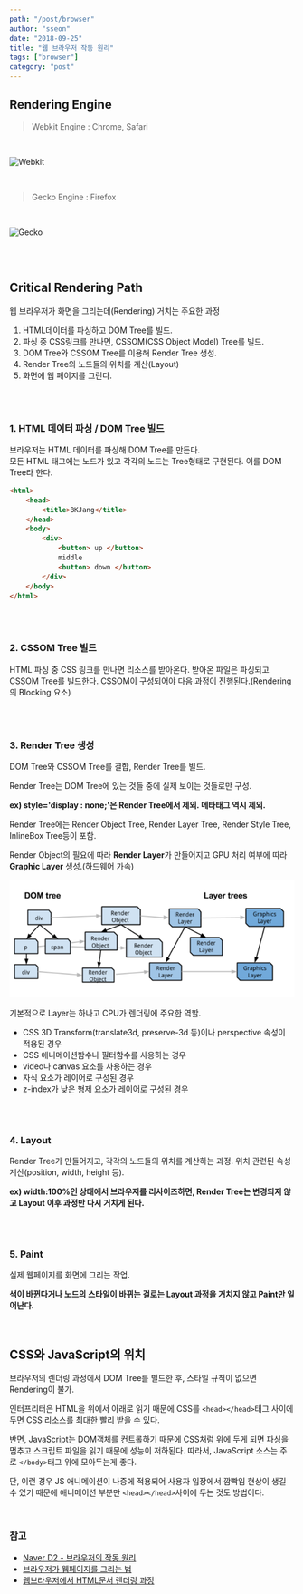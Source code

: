 ```yaml
---
path: "/post/browser"
author: "sseon"
date: "2018-09-25"
title: "웹 브라우저 작동 원리"
tags: ["browser"]
category: "post"
---
```


## Rendering Engine

> Webkit Engine : Chrome, Safari
<br/>

![Webkit](https://github.com/SeonHyungJo/FrontEnd-Dev/blob/master/assets/image/Webkit.png?raw=true)

<br/>

> Gecko Engine : Firefox
<br/>

![Gecko](https://github.com/SeonHyungJo/FrontEnd-Dev/blob/master/assets/image/Gecko.jpg?raw=true)

<br/>
<br/>

## Critical Rendering Path

웹 브라우저가 화면을 그리는데(Rendering) 거치는 주요한 과정
<br/>

1. HTML데이터를 파싱하고 DOM Tree를 빌드.
2. 파싱 중 CSS링크를 만나면, CSSOM(CSS Object Model) Tree를 빌드.
3. DOM Tree와 CSSOM Tree를 이용해 Render Tree 생성.
4. Render Tree의 노드들의 위치를 계산(Layout)
5. 화면에 웹 페이지를 그린다.

<br/>
<br/>

### 1. HTML 데이터 파싱 / DOM Tree 빌드

브라우저는 HTML 데이터를 파싱해 DOM Tree를 만든다.
<br/>
모든 HTML 태그에는 노드가 있고 각각의 노드는 Tree형태로 구현된다.
이를 DOM Tree라 한다.
<br/>

```html
<html>
    <head>
        <title>BKJang</title>
    </head>
    <body>
        <div>
            <button> up </button>
            middle
            <button> down </button>
        </div>
    </body>
</html>
```

<br/>
<br/>

### 2. CSSOM Tree 빌드

HTML 파싱 중 CSS 링크를 만나면 리소스를 받아온다.
받아온 파일은 파싱되고 CSSOM Tree를 빌드한다.
CSSOM이 구성되어야 다음 과정이 진행된다.(Rendering의 Blocking 요소)

<br/>
<br/>

### 3. Render Tree 생성

DOM Tree와 CSSOM Tree를 결합, Render Tree를 빌드.
<br/>

Render Tree는 DOM Tree에 있는 것들 중에 실제 보이는 것들로만 구성.
<br/>

**ex) style='display : none;'은 Render Tree에서 제외. 메타태그 역시 제외.**
<br/>

Render Tree에는 Render Object Tree, Render Layer Tree, Render Style Tree, InlineBox Tree등이 포함.
<br/>

Render Object의 필요에 따라 **Render Layer**가 만들어지고 GPU 처리 여부에 따라 **Graphic Layer** 생성.(하드웨어 가속)
<br/>

![graphic layer](https://github.com/SeonHyungJo/FrontEnd-Dev/blob/master/assets/image/graphicLayer.png?raw=true)

기본적으로 Layer는 하나고 CPU가 렌더링에 주요한 역할.
<br/>

- CSS 3D Transform(translate3d, preserve-3d 등)이나 perspective 속성이 적용된 경우
- CSS 애니메이션함수나 필터함수를 사용하는 경우
- video나 canvas 요소를 사용하는 경우
- 자식 요소가 레이어로 구성된 경우
- z-index가 낮은 형제 요소가 레이어로 구성된 경우

<br/>
<br/>

### 4. Layout

Render Tree가 만들어지고, 각각의 노드들의 위치를 계산하는 과정.
위치 관련된 속성 계산(position, width, height 등).
<br/>

**ex) width:100%인 상태에서 브라우저를 리사이즈하면, Render Tree는 변경되지 않고 Layout 이후 과정만 다시 거치게 된다.**

<br/>
<br/>

### 5. Paint

실제 웹페이지를 화면에 그리는 작업.

**색이 바뀐다거나 노드의 스타일이 바뀌는 걸로는 Layout 과정을 거치지 않고 Paint만 일어난다.**

<br/>

## CSS와 JavaScript의 위치

브라우저의 렌더링 과정에서 DOM Tree를 빌드한 후, 스타일 규칙이 없으면 Rendering이 불가.

인터프리터은 HTML을 위에서 아래로 읽기 때문에 CSS를 `<head></head>`태그 사이에 두면 CSS 리소스를 최대한 빨리 받을 수 있다.

반면, JavaScript는 DOM객체를 컨트롤하기 때문에 CSS처럼 위에 두게 되면 파싱을 멈추고 스크립트 파일을 읽기 때문에 성능이 저하된다. 따라서, JavaScript 소스는 주로 `</body>`태그 위에 모아두는게 좋다.

단, 이런 경우 JS 애니메이션이 나중에 적용되어 사용자 입장에서 깜빡임 현상이 생길 수 있기 때문에 애니메이션 부분만 `<head></head>`사이에 두는 것도 방법이다.

<br/>

### 참고

- [Naver D2 - 브라우저의 작동 원리](http://d2.naver.com/helloworld/59361)
- [브라우저가 웹페이지를 그리는 법](https://isme2n.github.io/devlog/2017/07/06/browser-rendering/)
- [웹브라우저에서 HTML문서 렌더링 과정](http://jeong-pro.tistory.com/90)
